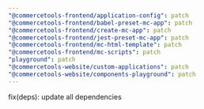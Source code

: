```yaml
---
"@commercetools-frontend/application-config": patch
"@commercetools-frontend/babel-preset-mc-app": patch
"@commercetools-frontend/create-mc-app": patch
"@commercetools-frontend/jest-preset-mc-app": patch
"@commercetools-frontend/mc-html-template": patch
"@commercetools-frontend/mc-scripts": patch
"playground": patch
"@commercetools-website/custom-applications": patch
"@commercetools-website/components-playground": patch
---
```


fix(deps): update all dependencies
